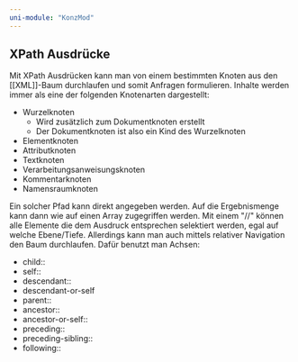 ```yaml
---
uni-module: "KonzMod"
---
```


## XPath Ausdrücke

Mit XPath Ausdrücken kann man von einem bestimmten Knoten aus den [[XML]]-Baum durchlaufen und somit Anfragen formulieren.
Inhalte werden immer als eine der folgenden Knotenarten dargestellt:

- Wurzelknoten
  - Wird zusätzlich zum Dokumentknoten erstellt
  - Der Dokumentknoten ist also ein Kind des Wurzelknoten
- Elementknoten
- Attributknoten
- Textknoten
- Verarbeitungsanweisungsknoten
- Kommentarknoten
- Namensraumknoten

Ein solcher Pfad kann direkt angegeben werden. Auf die Ergebnismenge kann dann wie auf einen Array zugegriffen werden. Mit einem "//" können alle Elemente die dem Ausdruck entsprechen selektiert werden, egal auf welche Ebene/Tiefe.
Allerdings kann man auch mittels relativer Navigation den Baum durchlaufen. Dafür benutzt man Achsen:

- child::
- self::
- descendant::
- descendant-or-self
- parent::
- ancestor::
- ancestor-or-self::
- preceding::
- preceding-sibling::
- following::
